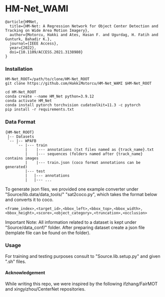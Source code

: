 # HM-Net_WAMI

    @article{HMNet,
      title={HM-Net: A Regression Network for Object Center Detection and Tracking on Wide Area Motion Imagery},
      author={Motorcu, Hakki and Ates, Hasan F. and Ugurdag, H. Fatih and Gunturk, Bahadir K.},
      journal={IEEE Access},
      year={2022},
      doi={10.1109/ACCESS.2021.3138980}
    }
    
### Installation
~~~
HM-Net_ROOT=/path/to/clone/HM-Net_ROOT
git clone https://github.com/HakkiMotorcu/HM-Net_WAMI $HM-Net_ROOT
~~~
~~~
cd HM-Net_ROOT
conda create --name HM_Net python=3.9.12
conda activate HM_Net
conda install pytorch torchvision cudatoolkit=11.3 -c pytorch
pip install -r requirements.txt
~~~
### Data Format
 ~~~
{HM-Net_ROOT}
  |-- Datasets
  `-- |-- WPAFB
      `-- |--- train
          |    |--- annotations (txt files named as {track_name}.txt  
          |    |--- sequences (folders named after {track_name} contains images 
          |    |--- train.json (coco format annotations can be generated)
          |--- test
          |   |--- annotations
          |   |--- ...
~~~
To generate json files, we provided one example converter under "Source/lib.data/data_tools/" "sat2coco.py", which takes the format below and converts it to coco.
~~~
<frame_index>,<target_id>,<bbox_left>,<bbox_top>,<bbox_width>,<bbox_height>,<score>,<object_category>,<truncation>,<occlusion>
~~~
Important Note: All information related to a dataset is kept under "Source/data_conf/" folder. After preparing dataset create a json file (template file can be found on the folder).


### Usage 

For training and testing purposes consult to "Source.lib.setup.py" and given ".sh" files. 

#### Acknowledgement
While writing this repo, we were inspired by the following ifzhang/FairMOT and xingyizhou/CenterNet repositories. 


